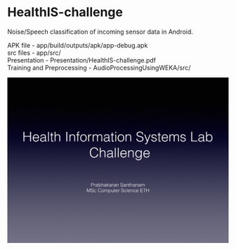 # HealthIS-challenge

Noise/Speech classification of incoming sensor data in Android.  


APK file - app/build/outputs/apk/app-debug.apk  
src files - app/src/  
Presentation - Presentation/HealthIS-challenge.pdf  
Training and Preprocessing - AudioProcessingUsingWEKA/src/  

<img src="https://github.com/prabhu70727/HealthIS-challenge/blob/master/Presentation/HealthIS-challenge.pdf">
